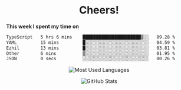 <h1 align="center">Cheers!</h1>

**This week I spent my time on**
<!--START_SECTION:waka-->

```txt
TypeScript   5 hrs 6 mins    ██████████████████████▒░░   89.28 %
YAML         15 mins         █░░░░░░░░░░░░░░░░░░░░░░░░   04.59 %
Ezhil        13 mins         █░░░░░░░░░░░░░░░░░░░░░░░░   03.81 %
Other        6 mins          ▒░░░░░░░░░░░░░░░░░░░░░░░░   01.95 %
JSON         0 secs          ░░░░░░░░░░░░░░░░░░░░░░░░░   00.26 %
```

<!--END_SECTION:waka-->

<p align="center"><img src="https://github-readme-stats.vercel.app/api/top-langs/?username=thnkrn&layout=compact&hide=html&theme=tokyonight" alt="Most Used Languages" /></p>

<p align="center"><img src="https://github-readme-stats.vercel.app/api?username=thnkrn&show_icons=true&count_private=true&theme=tokyonight&show=reviews&hide_rank=false&rank_icon=github" alt="GitHub Stats" /></p>

<!-- <p align="center"><a href="https://wakatime.com"><img src="https://wakatime.com/share/@thnkrn/40092326-d1bd-471b-89da-9a7c63939402.png" /></p>
 -->
